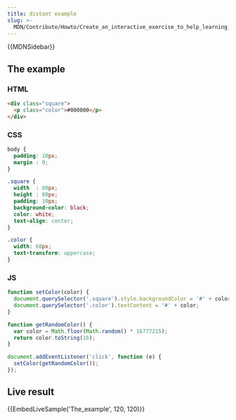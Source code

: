 ```yaml
---
title: distant example
slug: >-
  MDN/Contribute/Howto/Create_an_interactive_exercise_to_help_learning_the_web/distant_example
---
```

{{MDNSidebar}}

## The example

### HTML

```html
<div class="square">
  <p class="color">#000000</p>
</div>
```

### CSS

```css
body {
  padding: 10px;
  margin : 0;
}

.square {
  width  : 80px;
  height : 80px;
  padding: 10px;
  background-color: black;
  color: white;
  text-align: center;
}

.color {
  width: 60px;
  text-transform: uppercase;
}
```

### JS

```js
function setColor(color) {
  document.querySelector('.square').style.backgroundColor = '#' + color;
  document.querySelector('.color').textContent = '#' + color;
}

function getRandomColor() {
  var color = Math.floor(Math.random() * 16777215);
  return color.toString(16);
}

document.addEventListener('click', function (e) {
  setColor(getRandomColor());
});
```

## Live result

{{EmbedLiveSample('The_example', 120, 120)}}
